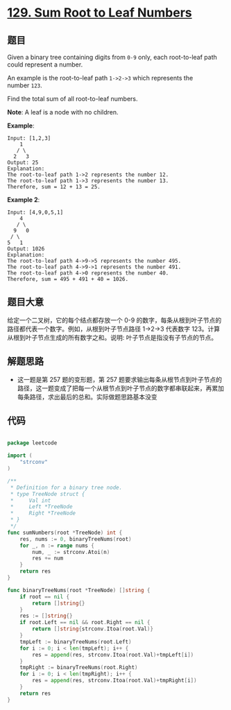 # [129. Sum Root to Leaf Numbers](https://leetcode.com/problems/sum-root-to-leaf-numbers/)


## 题目

Given a binary tree containing digits from `0-9` only, each root-to-leaf path could represent a number.

An example is the root-to-leaf path `1->2->3` which represents the number `123`.

Find the total sum of all root-to-leaf numbers.

**Note**: A leaf is a node with no children.

**Example**:

    Input: [1,2,3]
        1
       / \
      2   3
    Output: 25
    Explanation:
    The root-to-leaf path 1->2 represents the number 12.
    The root-to-leaf path 1->3 represents the number 13.
    Therefore, sum = 12 + 13 = 25.

**Example 2**:

    Input: [4,9,0,5,1]
        4
       / \
      9   0
     / \
    5   1
    Output: 1026
    Explanation:
    The root-to-leaf path 4->9->5 represents the number 495.
    The root-to-leaf path 4->9->1 represents the number 491.
    The root-to-leaf path 4->0 represents the number 40.
    Therefore, sum = 495 + 491 + 40 = 1026.

## 题目大意

给定一个二叉树，它的每个结点都存放一个 0-9 的数字，每条从根到叶子节点的路径都代表一个数字。例如，从根到叶子节点路径 1->2->3 代表数字 123。计算从根到叶子节点生成的所有数字之和。说明: 叶子节点是指没有子节点的节点。


## 解题思路

- 这一题是第 257 题的变形题，第 257 题要求输出每条从根节点到叶子节点的路径，这一题变成了把每一个从根节点到叶子节点的数字都串联起来，再累加每条路径，求出最后的总和。实际做题思路基本没变


## 代码

```go

package leetcode

import (
	"strconv"
)

/**
 * Definition for a binary tree node.
 * type TreeNode struct {
 *     Val int
 *     Left *TreeNode
 *     Right *TreeNode
 * }
 */
func sumNumbers(root *TreeNode) int {
	res, nums := 0, binaryTreeNums(root)
	for _, n := range nums {
		num, _ := strconv.Atoi(n)
		res += num
	}
	return res
}

func binaryTreeNums(root *TreeNode) []string {
	if root == nil {
		return []string{}
	}
	res := []string{}
	if root.Left == nil && root.Right == nil {
		return []string{strconv.Itoa(root.Val)}
	}
	tmpLeft := binaryTreeNums(root.Left)
	for i := 0; i < len(tmpLeft); i++ {
		res = append(res, strconv.Itoa(root.Val)+tmpLeft[i])
	}
	tmpRight := binaryTreeNums(root.Right)
	for i := 0; i < len(tmpRight); i++ {
		res = append(res, strconv.Itoa(root.Val)+tmpRight[i])
	}
	return res
}

```